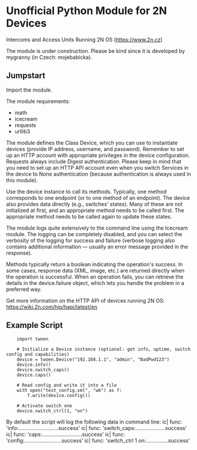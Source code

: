 # Unofficial Python Module for 2N Devices

Intercoms and Access Units Running 2N OS (https://www.2n.cz)

The module is under construction. Please be kind since it is developed by mygranny (in Czech: mojebabicka).

## Jumpstart

Import the module.

The module requirements:

* math
* icecream
* requests
* urllib3

The module defines the Class Device, which you can use to instantiate devices (provide IP address, username, and password). Remember to set up an HTTP account with appropriate privileges in the device configuration. Requests always include Digest authentication. Please keep in mind that you need to set up an HTTP API account even when you switch Services in the device to None authentication (because authentication is always used in this module).

Use the device instance to call its methods. Typically, one method corresponds to one endpoint (or to one method of an endpoint). The device also provides data directly (e.g., switches' states). Many of these are not initialized at first, and an appropriate method needs to be called first. The appropriate method needs to be called again to update these states.

The module logs quite extensively to the command line using the Icecream module. The logging can be completely disabled, and you can select the verbosity of the logging for success and failure (verbose logging also contains additional information — usually an error message provided in the response).

Methods typically return a boolean indicating the operation's success. In some cases, response data (XML, image, etc.) are returned directly when the operation is successful. When an operation fails, you can retrieve the details in the device.failure object, which lets you handle the problem in a preferred way.

Get more information on the HTTP API of devices running 2N OS: https://wiki.2n.com/hip/hapi/latest/en

## Example Script
        import twoen

        # Initialize a Device instance (optional: get info, uptime, switch config and capabilities)
        device = twoen.Device("192.168.1.1", "admin", "BadPwd123")
        device.info()
        device.switch_caps()
        device.caps()

        # Read config and write it into a file
        with open("test_config.xml", "wb") as f:
            f.write(device.config())

        # Activate switch one
        device.switch_ctrl(1, "on")

By default the script will log the following data in command line:
        ic| func: 'info:...........................success'
        ic| func: 'switch_caps:....................success'
        ic| func: 'caps:...........................success'
        ic| func: 'config:.........................success'
        ic| func: 'switch_ctrl 1 on:...............success'
